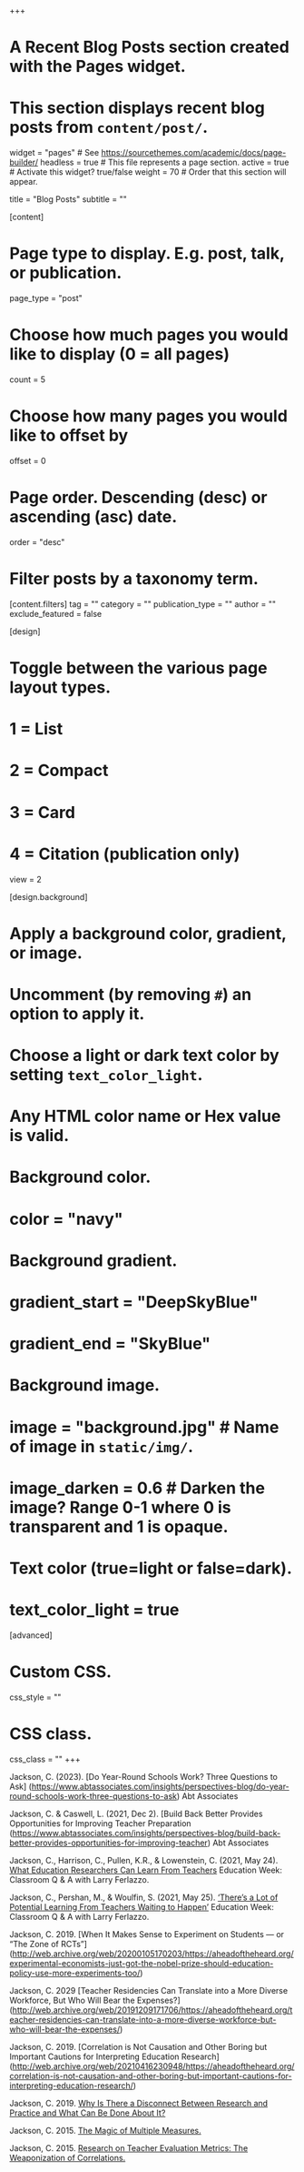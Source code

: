 +++
# A Recent Blog Posts section created with the Pages widget.
# This section displays recent blog posts from `content/post/`.

widget = "pages"  # See https://sourcethemes.com/academic/docs/page-builder/
headless = true  # This file represents a page section.
active = true  # Activate this widget? true/false
weight = 70  # Order that this section will appear.

title = "Blog Posts"
subtitle = ""

[content]
  # Page type to display. E.g. post, talk, or publication.
  page_type = "post"
  
  # Choose how much pages you would like to display (0 = all pages)
  count = 5
  
  # Choose how many pages you would like to offset by
  offset = 0

  # Page order. Descending (desc) or ascending (asc) date.
  order = "desc"

  # Filter posts by a taxonomy term.
  [content.filters]
    tag = ""
    category = ""
    publication_type = ""
    author = ""
    exclude_featured = false
  
[design]
  # Toggle between the various page layout types.
  #   1 = List
  #   2 = Compact
  #   3 = Card
  #   4 = Citation (publication only)
  view = 2
  
[design.background]
  # Apply a background color, gradient, or image.
  #   Uncomment (by removing `#`) an option to apply it.
  #   Choose a light or dark text color by setting `text_color_light`.
  #   Any HTML color name or Hex value is valid.
  
  # Background color.
  # color = "navy"
  
  # Background gradient.
  # gradient_start = "DeepSkyBlue"
  # gradient_end = "SkyBlue"
  
  # Background image.
  # image = "background.jpg"  # Name of image in `static/img/`.
  # image_darken = 0.6  # Darken the image? Range 0-1 where 0 is transparent and 1 is opaque.

  # Text color (true=light or false=dark).
  # text_color_light = true  
  
[advanced]
 # Custom CSS. 
 css_style = ""
 
 # CSS class.
 css_class = ""
+++

Jackson, C. (2023). [Do Year-Round Schools Work? Three Questions to Ask] (https://www.abtassociates.com/insights/perspectives-blog/do-year-round-schools-work-three-questions-to-ask) Abt Associates

Jackson, C. & Caswell, L. (2021, Dec 2). [Build Back Better Provides Opportunities for Improving Teacher Preparation (https://www.abtassociates.com/insights/perspectives-blog/build-back-better-provides-opportunities-for-improving-teacher) Abt Associates

Jackson, C., Harrison, C., Pullen, K.R., & Lowenstein, C. (2021, May 24). [What Education Researchers Can Learn From Teachers](https://www.edweek.org/teaching-learning/opinion-what-education-researchers-can-learn-from-teachers/2021/05) Education Week: Classroom Q & A with Larry Ferlazzo.  

Jackson, C., Pershan, M., & Woulfin, S. (2021, May 25). [‘There’s a Lot of Potential Learning From Teachers Waiting to Happen’](https://www.edweek.org/teaching-learning/opinion-theres-a-lot-of-potential-learning-from-teachers-waiting-to-happen/2021/05) Education Week: Classroom Q & A with Larry Ferlazzo. 

Jackson, C. 2019. [When It Makes Sense to Experiment on Students — or “The Zone of RCTs”] (http://web.archive.org/web/20200105170203/https://aheadoftheheard.org/experimental-economists-just-got-the-nobel-prize-should-education-policy-use-more-experiments-too/)

Jackson, C. 2029 [Teacher Residencies Can Translate into a More Diverse Workforce, But Who Will Bear the Expenses?] (http://web.archive.org/web/20191209171706/https://aheadoftheheard.org/teacher-residencies-can-translate-into-a-more-diverse-workforce-but-who-will-bear-the-expenses/)

Jackson, C. 2019. [Correlation is Not Causation and Other Boring but Important Cautions for Interpreting Education Research] (http://web.archive.org/web/20210416230948/https://aheadoftheheard.org/correlation-is-not-causation-and-other-boring-but-important-cautions-for-interpreting-education-research/)

Jackson, C. 2019. [Why Is There a Disconnect Between Research and Practice and What Can Be Done About It?](http://web.archive.org/web/20200425034458/https://aheadoftheheard.org/why-some-educators-are-skeptical-of-engaging-in-rigorous-research-and-what-can-be-done-about-it/)

Jackson, C. 2015. [The Magic of Multiple Measures.](http://www.shankerinstitute.org/blog/magic-multiple-measures) 

Jackson, C. 2015. [Research on Teacher Evaluation Metrics: The Weaponization of Correlations.](http://www.shankerinstitute.org/blog/research-teacher-evaluation-metrics-weaponization-correlations)

